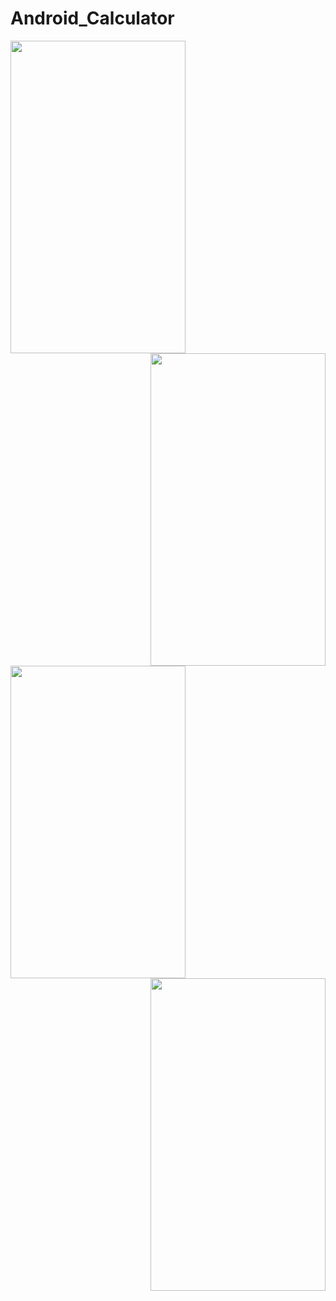 # Android_Calculator

<img src="https://user-images.githubusercontent.com/38129975/59274577-400bf380-8c78-11e9-8f6f-96990fb0bd32.jpeg" width="280px" height="500px"><img src="https://user-images.githubusercontent.com/38129975/59274604-4d28e280-8c78-11e9-809b-42c1eb705c0e.jpeg" width="280px" height="500px" align="right">

<img src="https://user-images.githubusercontent.com/38129975/59274628-5a45d180-8c78-11e9-8426-e7735193c285.jpeg" width="280px" height="500px"><img src="https://user-images.githubusercontent.com/38129975/59274825-c1638600-8c78-11e9-8463-f086d522ddcd.jpeg" width="280px" height="500px" align="right">
